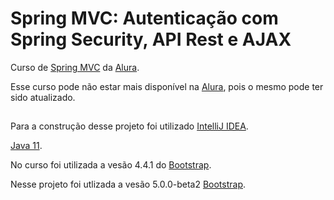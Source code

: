 # Spring MVC: Autenticação com Spring Security, API Rest e AJAX

Curso de [Spring MVC](https://www.alura.com.br/curso-online-spring-mvc-security-rest-vuejs-ajax)
da [Alura](https://www.alura.com.br).

Esse curso pode não estar mais disponível na [Alura](https://www.alura.com.br), pois o mesmo pode ter sido atualizado.

##

Para a construção desse projeto foi
utilizado [IntelliJ IDEA](https://www.jetbrains.com/pt-br/idea/download/#section=windows).

[Java 11](https://www.oracle.com/br/java/technologies/javase-jdk11-downloads.html).

No curso foi utilizada a vesão 4.4.1 do [Bootstrap](https://getbootstrap.com/docs/4.4/getting-started/introduction/).

Nesse projeto foi utlizada a vesão
5.0.0-beta2 [Bootstrap](https://getbootstrap.com/docs/5.0/getting-started/introduction/).

